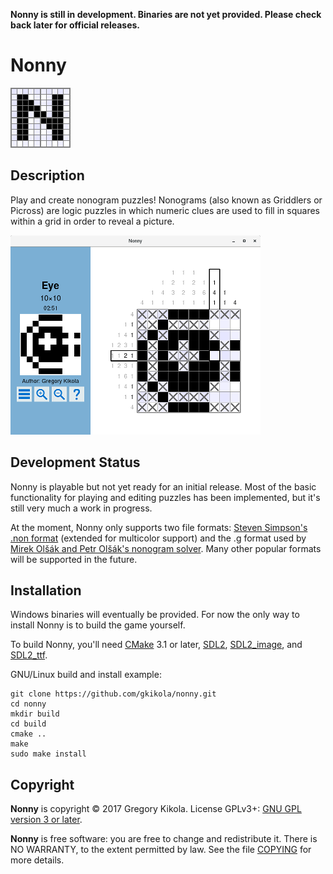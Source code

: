 **Nonny is still in development. Binaries are not yet provided. Please
check back later for official releases.**

Nonny
=====

![Nonny](media/nonny.png)

Description
-----------

Play and create nonogram puzzles! Nonograms (also known as Griddlers
or Picross) are logic puzzles in which numeric clues are used to fill
in squares within a grid in order to reveal a picture.

![Puzzle](media/screenshots/puzzle_sm.png)


Development Status
------------------

Nonny is playable but not yet ready for an initial release. Most of
the basic functionality for playing and editing puzzles has been
implemented, but it's still very much a work in progress.

At the moment, Nonny only supports two file formats: [Steven Simpson's
.non format](http://www.lancaster.ac.uk/~simpsons/nonogram/) (extended
for multicolor support) and the .g format used by [Mirek Olšák and
Petr Olšák's nonogram
solver](http://www.olsak.net/grid.html#English). Many other popular
formats will be supported in the future.


Installation
------------

Windows binaries will eventually be provided. For now the only way to
install Nonny is to build the game yourself.

To build Nonny, you'll need [CMake](https://cmake.org/) 3.1 or later,
[SDL2](https://www.libsdl.org/),
[SDL2_image](https://www.libsdl.org/projects/SDL_image/), and
[SDL2_ttf](https://www.libsdl.org/projects/SDL_ttf/).

GNU/Linux build and install example:
```
git clone https://github.com/gkikola/nonny.git
cd nonny
mkdir build
cd build
cmake ..
make
sudo make install
```


Copyright
---------

**Nonny** is copyright &copy; 2017 Gregory Kikola. License GPLv3+:
[GNU GPL version 3 or later](http://www.gnu.org/licenses/gpl.html).

**Nonny** is free software: you are free to change and redistribute it. There
is NO WARRANTY, to the extent permitted by law. See the file
[COPYING](COPYING) for more details.
